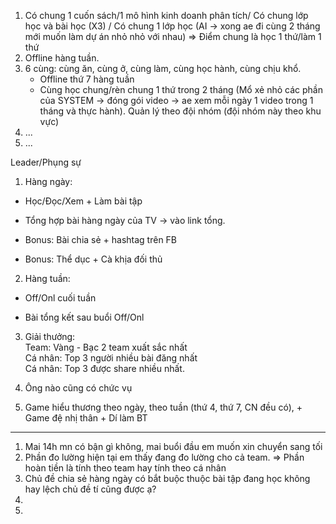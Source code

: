 1. Có chung 1 cuốn sách/1 mô hình kinh doanh phân tích/ Có chung lớp học và bài học (X3) / Có chung 1 lớp học (AI -> xong ae đi cùng 2 tháng mới muốn làm dự án nhỏ nhỏ với nhau)
   => Điểm chung là học 1 thứ/làm 1 thứ
2. Offline hàng tuần. 
3. 6 cùng: cùng ăn, cùng ở, cùng làm, cùng học hành, cùng chịu khổ. 
   - Offline thứ 7 hàng tuần 
   - Cùng học chung/rèn chung 1 thứ trong 2 tháng (Mổ xẻ nhỏ các phần của SYSTEM  -> đóng gói video -> ae xem mỗi ngày 1 video trong 1 tháng và thực hành). Quản lý theo đội nhóm (đội nhóm này theo khu vực)
1. ...
2. ...

Leader/Phụng sự  

1. Hàng ngày:  
    

- Học/Đọc/Xem + Làm bài tập  
    
- Tổng hợp bài hàng ngày của TV -> vào link tổng.  
    
- Bonus: Bài chia sẻ + hashtag trên FB  
    
- Bonus: Thể dục + Cà khịa đối thủ  
    

  
2. Hàng tuần:  

- Off/Onl cuối tuần  
    
- Bài tổng kết sau buổi Off/Onl  
    

  
3. Giải thưởng:  
Team: Vàng - Bạc 2 team xuất sắc nhất  
Cá nhân: Top 3 người nhiều bài đăng nhất  
Cá nhân: Top 3 được share nhiều nhất.

4. Ông nào cũng có chức vụ 
5. Game hiểu thương theo ngày, theo tuần (thứ 4, thứ 7, CN đều có), + Game đệ nhị thân + Dí làm BT

---
1. Mai 14h mn có bận gì không, mai buổi đầu em muốn xin chuyển sang tối 
2. Phần đo lường hiện tại em thấy đang đo lường cho cả team. 
   => Phần hoàn tiền là tính theo team hay tính theo cá nhân 
3. Chủ đề chia sẻ hàng ngày có bắt buộc thuộc bài tập đang học không hay lệch chủ đề tí cũng được ạ? 
4. 
5. 